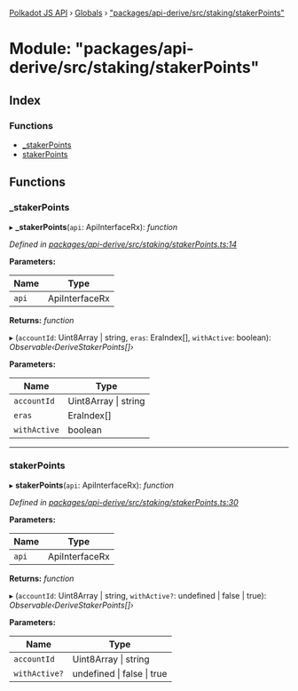 [Polkadot JS API](../README.md) › [Globals](../globals.md) › ["packages/api-derive/src/staking/stakerPoints"](_packages_api_derive_src_staking_stakerpoints_.md)

# Module: "packages/api-derive/src/staking/stakerPoints"

## Index

### Functions

* [_stakerPoints](_packages_api_derive_src_staking_stakerpoints_.md#_stakerpoints)
* [stakerPoints](_packages_api_derive_src_staking_stakerpoints_.md#stakerpoints)

## Functions

###  _stakerPoints

▸ **_stakerPoints**(`api`: ApiInterfaceRx): *function*

*Defined in [packages/api-derive/src/staking/stakerPoints.ts:14](https://github.com/polkadot-js/api/blob/6239818c2/packages/api-derive/src/staking/stakerPoints.ts#L14)*

**Parameters:**

Name | Type |
------ | ------ |
`api` | ApiInterfaceRx |

**Returns:** *function*

▸ (`accountId`: Uint8Array | string, `eras`: EraIndex[], `withActive`: boolean): *Observable‹DeriveStakerPoints[]›*

**Parameters:**

Name | Type |
------ | ------ |
`accountId` | Uint8Array &#124; string |
`eras` | EraIndex[] |
`withActive` | boolean |

___

###  stakerPoints

▸ **stakerPoints**(`api`: ApiInterfaceRx): *function*

*Defined in [packages/api-derive/src/staking/stakerPoints.ts:30](https://github.com/polkadot-js/api/blob/6239818c2/packages/api-derive/src/staking/stakerPoints.ts#L30)*

**Parameters:**

Name | Type |
------ | ------ |
`api` | ApiInterfaceRx |

**Returns:** *function*

▸ (`accountId`: Uint8Array | string, `withActive?`: undefined | false | true): *Observable‹DeriveStakerPoints[]›*

**Parameters:**

Name | Type |
------ | ------ |
`accountId` | Uint8Array &#124; string |
`withActive?` | undefined &#124; false &#124; true |
